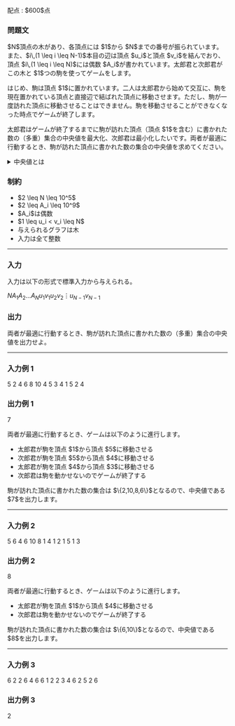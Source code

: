 
<div>

<span>

<span>

<p>
配点 : $600$点
</p>

<div>

<section>

### **問題文**

<p>
$N$頂点の木があり、各頂点には $1$から $N$までの番号が振られています。また、$i\,(1 \leq i \leq N-1)$本目の辺は頂点 $u_i$と頂点 $v_i$を結んでおり、頂点 $i\,(1 \leq i \leq N)$には偶数 $A_i$が書かれています。太郎君と次郎君がこの木と $1$つの駒を使ってゲームをします。
</p>

<p>
はじめ、駒は頂点 $1$に置かれています。二人は太郎君から始めて交互に、駒を現在置かれている頂点と直接辺で結ばれた頂点に移動させます。ただし、駒が一度訪れた頂点に移動させることはできません。駒を移動させることができなくなった時点でゲームが終了します。
</p>

<p>
太郎君はゲームが終了するまでに駒が訪れた頂点（頂点 $1$を含む）に書かれた数の（多重）集合の中央値を最大化、次郎君は最小化したいです。両者が最適に行動するとき、駒が訪れた頂点に書かれた数の集合の中央値を求めてください。
</p>

<details>

<summary>
中央値とは
</summary>

<p>
大きさ $K$の数の（多重）集合の中央値は以下のように定義されます。

</p>

<ul>

<li>
$K$が奇数のとき、小さい方から $\frac{K+1}{2}$番目の値
</li>

<li>
$K$が偶数のとき、小さい方から $\frac{K}{2}$番目の値と $\frac{K}{2}+1$番目の値の平均値
</li>

</ul>
例えば、$\{ 2,2,4 \} $の中央値は $2$、$\{ 2,4,6,6\} $の中央値は $5$です。

<p>

</p>

</details>

</section>

</div>

<div>

<section>

### **制約**

<ul>

<li>
$2 \leq N \leq 10^5$
</li>

<li>
$2 \leq A_i \leq 10^9$
</li>

<li>
$A_i$は偶数
</li>

<li>
$1 \leq u_i < v_i \leq N$
</li>

<li>
与えられるグラフは木
</li>

<li>
入力は全て整数
</li>

</ul>

</section>

</div>

---

<div>

<div>

<section>

### **入力**

<p>
入力は以下の形式で標準入力から与えられる。
</p>

<div>

$N$$A_1$$A_2$$\ldots$$A_N$$u_1$$v_1$$u_2$$v_2$$\vdots$$u_{N-1}$$v_{N-1}$
</div>

</section>

</div>

<div>

<section>

### **出力**

<p>
両者が最適に行動するとき、駒が訪れた頂点に書かれた数の（多重）集合の中央値を出力せよ。
</p>

</section>

</div>

</div>

---

<div>

<section>

### **入力例 1**

<div>

5
2 4 6 8 10
4 5
3 4
1 5
2 4

</div>

</section>

</div>

<div>

<section>

### **出力例 1**

<div>

7

</div>

<p>
両者が最適に行動するとき、ゲームは以下のように進行します。
</p>

<ul>

<li>
太郎君が駒を頂点 $1$から頂点 $5$に移動させる
</li>

<li>
次郎君が駒を頂点 $5$から頂点 $4$に移動させる
</li>

<li>
太郎君が駒を頂点 $4$から頂点 $3$に移動させる
</li>

<li>
次郎君は駒を動かせないのでゲームが終了する
</li>

</ul>

<p>
駒が訪れた頂点に書かれた数の集合は $\{2,10,8,6\}$となるので、中央値である $7$を出力します。
</p>

</section>

</div>

---

<div>

<section>

### **入力例 2**

<div>

5
6 4 6 10 8
1 4
1 2
1 5
1 3

</div>

</section>

</div>

<div>

<section>

### **出力例 2**

<div>

8

</div>

<p>
両者が最適に行動するとき、ゲームは以下のように進行します。
</p>

<ul>

<li>
太郎君が駒を頂点 $1$から頂点 $4$に移動させる
</li>

<li>
次郎君は駒を動かせないのでゲームが終了する
</li>

</ul>

<p>
駒が訪れた頂点に書かれた数の集合は $\{6,10\}$となるので、中央値である $8$を出力します。
</p>

</section>

</div>

---

<div>

<section>

### **入力例 3**

<div>

6
2 2 6 4 6 6
1 2
2 3
4 6
2 5
2 6

</div>

</section>

</div>

<div>

<section>

### **出力例 3**

<div>

2

</div>

</section>

</div>

</span>

</span>

</div>
